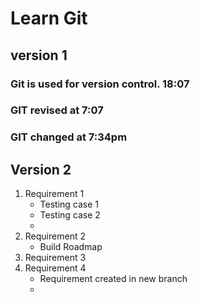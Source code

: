 # Learn Git 
## version 1
### Git is used for version control. 18:07
### GIT revised at 7:07
### GIT changed at 7:34pm

## Version 2
1. Requirement 1
   - Testing case 1
   - Testing case 2
   - 
2. Requirement 2
   - Build Roadmap
3. Requirement 3
4. Requirement 4
   - Requirement created in new branch
   - 